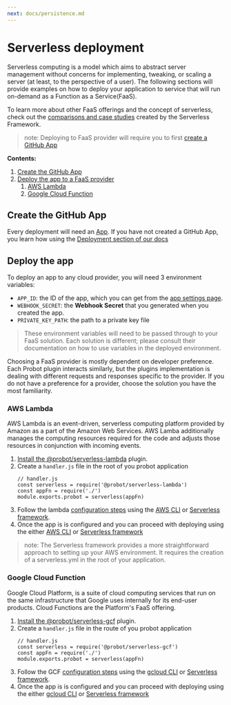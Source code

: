 ```yaml
---
next: docs/persistence.md
---
```


# Serverless deployment

Serverless computing is a model which aims to abstract server management without concerns for implementing, tweaking, or scaling a server (at least, to the perspective of a user). The following sections will provide examples on how to deploy your application to service that will run on-demand as a Function as a Service(FaaS).

To learn more about other FaaS offerings and the concept of serverless, check out the [comparisons and case studies](https://serverless.com/learn/overview) created by the Serverless Framework.

> note: Deploying to FaaS provider will require you to first [create a GitHub App](#create-the-github-app)

**Contents:**

1. [Create the GitHub App](#create-the-github-app)
1. [Deploy the app to a FaaS provider](#deploy-the-app)
    1. [AWS Lambda](#aws-lambda)
    1. [Google Cloud Function](#google-cloud-function)

## Create the GitHub App

Every deployment will need an [App](https://developer.github.com/apps/). If you have not created a GitHub App, you learn how using the [Deployment section of our docs](/docs/deployment/#create-the-github-app)

## Deploy the app

To deploy an app to any cloud provider, you will need 3 environment variables:

- `APP_ID`: the ID of the app, which you can get from the [app settings page](https://github.com/settings/apps).
- `WEBHOOK_SECRET`: the **Webhook Secret** that you generated when you created the app.
- `PRIVATE_KEY_PATH`: the path to a private key file

> These environment variables will need to be passed through to your FaaS solution. Each solution is different; please consult their documentation on how to use variables in the deployed environment.

Choosing a FaaS provider is mostly dependent on developer preference. Each Probot plugin interacts similarly, but the plugins implementation is dealing with different requests and responses specific to the provider. If you do not have a preference for a provider, choose the solution you have the most familiarity.

### AWS Lambda

AWS Lambda is an event-driven, serverless computing platform provided by Amazon as a part of the Amazon Web Services. AWS Lamba additionally manages the computing resources required for the code and adjusts those resources in conjunction with incoming events.
1. [Install the @probot/serverless-lambda](https://github.com/probot/serverless-lambda#usage) plugin.
2. Create a `handler.js` file in the root of you probot application
   ```
   // handler.js
   const serverless = require('@probot/serverless-lambda')
   const appFn = require('./')
   module.exports.probot = serverless(appFn)
   ```
2. Follow the lambda [configuration steps](https://github.com/probot/serverless-lambda#configuration) using the [AWS CLI](https://aws.amazon.com/cli/) or [Serverless framework](https://github.com/serverless/serverless).
3. Once the app is is configured and you can proceed with deploying using the either [AWS CLI](https://aws.amazon.com/cli/) or [Serverless framework](https://github.com/serverless/serverless)

> note: The Serverless framework provides a more straightforward approach to setting up your AWS environment. It requires the creation of a serverless.yml in the root of your application.

### Google Cloud Function

Google Cloud Platform, is a suite of cloud computing services that run on the same infrastructure that Google uses internally for its end-user products. Cloud Functions are the Platform's FaaS offering.

1. [Install the @probot/serverless-gcf](https://github.com/probot/serverless-gcf#usage) plugin.
2. Create a `handler.js` file in the route of you probot application
   ```
   // handler.js
   const serverless = require('@probot/serverless-gcf')
   const appFn = require('./')
   module.exports.probot = serverless(appFn)
   ```
2. Follow the GCF [configuration steps](https://github.com/probot/gcf#configuration) using the [gcloud CLI](https://cloud.google.com/pubsub/docs/quickstart-cli) or [Serverless framework](https://github.com/serverless/serverless).
3. Once the app is is configured and you can proceed with deploying using the either [gcloud CLI](https://cloud.google.com/pubsub/docs/quickstart-cli) or [Serverless framework](https://github.com/serverless/serverless)
